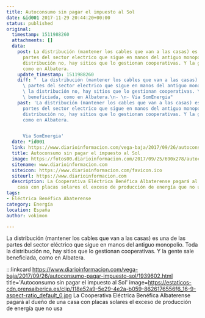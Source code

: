```yaml
---
title: Autoconsumo sin pagar el impuesto al Sol
date: &id001 2017-11-29 20:44:20+00:00
status: published
original:
  timestamp: 1511988260
  attachments: []
  data:
    post: La distribución (mantener los cables que van a las casas) es una de las
      partes del sector electrico que sigue en manos del antiguo monopolio. Toda la
      distribución no, hay sitios que lo gestionan cooperativas. Y la gente sale beneficiada,
      como en Albatera.
    update_timestamp: 1511988260
    diff: "  La distribución (mantener los cables que van a las casas) es una de las\
      \ partes del sector electrico que sigue en manos del antiguo monopolio. Toda\
      \ la distribución no, hay sitios que lo gestionan cooperativas. Y la gente sale\
      \ beneficiada, como en Albatera.\n- \n- Via SomEnergia"
    past: 'La distribución (mantener los cables que van a las casas) es una de las
      partes del sector electrico que sigue en manos del antiguo monopolio. Toda la
      distribución no, hay sitios que lo gestionan cooperativas. Y la gente sale beneficiada,
      como en Albatera.


      Via SomEnergia'
  date: *id001
  link: https://www.diarioinformacion.com/vega-baja/2017/09/26/autoconsumo-pagar-impuesto-sol/1939602.html
  title: Autoconsumo sin pagar el impuesto al Sol
  image: https://fotos00.diarioinformacion.com/2017/09/25/690x278/autoconsumo-pagar.jpg
  sitename: www.diarioinformacion.com
  siteicon: https://www.diarioinformacion.com/favicon.ico
  siteurl: https://www.diarioinformacion.com
  description: La Cooperativa Eléctrica Benéfica Albaterense pagará al dueño de una
    casa con placas solares el exceso de producción de energía que no usa
tags:
- Eléctrica Benéfica Abaterense
category: Energía
location: España
author: vokimon

---
```

La distribución (mantener los cables que van a las casas)
es una de las partes del sector eléctrico que sigue en manos del antiguo monopolio.
Toda la distribución no, hay sitios que lo gestionan cooperativas.
Y la gente sale beneficiada, como en Albatera.

:::linkcard https://www.diarioinformacion.com/vega-baja/2017/09/26/autoconsumo-pagar-impuesto-sol/1939602.html title='Autoconsumo sin pagar el impuesto al Sol' image=https://estaticos-cdn.prensaiberica.es/clip/118e52a9-5e29-4e2a-b059-8626176556f6_16-9-aspect-ratio_default_0.jpg
    La Cooperativa Eléctrica Benéfica Albaterense pagará al dueño de una casa con placas solares el exceso de producción de energía que no usa

